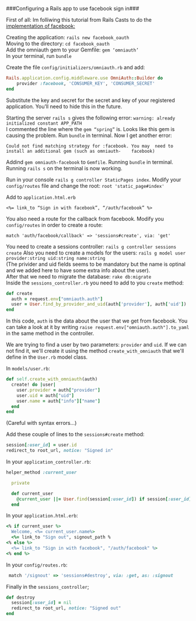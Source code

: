 ###Configuring a Rails app to use facebook sign in###

First of all: Im folliwing this tutorial from Rails Casts to do the [implementation of facebook:](http://railscasts.com/episodes/241-simple-omniauth)

Creating the application: `rails new facebook_oauth`  
Moving to the directory: `cd facebook_oauth`  
Add the omniauth gem to your Gemfile: `gem ‘omniauth’`  
In your terminal, run `bundle`    

Create the file `config/initializers/omniauth.rb` and add:    
```ruby
Rails.application.config.middleware.use OmniAuth::Builder do  
    provider :facebook, 'CONSUMER_KEY', 'CONSUMER_SECRET'  
end
```

Substitute the key and secret for the secret and key of your registered application. You’ll need to hide this in the future.

Starting the server `rails s` gives the following error: `warning: already initialized constant APP_PATH`  
I commented the line where the `gem “spring”` is. Looks like this gem is causing the problem. Run `bundle` in terminal. Now I get another error:  

  `Could not find matching strategy for :facebook. You may  need to install an additional gem (such as omniauth-    facebook)`

Addind `gem omniauth-facebook` to `Gemfile`. Running `bundle` in terminal. Running `rails s` on the terminal is now working.

Run in your console `rails g controller StaticPages index`. Modify your `config/routes` file and change the root: `root 'static_page#index'`

Add to `application.html.erb`  
  
`<%= link_to “Sign in with facebook”, “/auth/facebook” %>`  

You also need a route for the callback from facebook. Modify you `config/routes` in  order to create a route:  

`match 'auth/facebook/callback' => 'sessions#create', via: 'get'`  

You need to create a sessions controller: `rails g controller sessions create`
Also you need to create a models for the users: `rails g model user provider:string uid:string name:string`  
(The privider and uid fields seems to be mandatory but the name is optinal and we added here to have some extra info about the user).  
After that we need to migrate the database: `rake db:migrate`  
Inside the `sessions_controller.rb` you need to add to you `create` method:  
```ruby
def create
  auth = request.env["omniauth.auth"]
  user = User.find_by_provider_and_uid(auth['provider'], auth['uid']) || User.create_with_omniauth(auth)
end
```  
In this code, `auth` is the data about the user that we get from facebook. You can take a look at it by writing `raise request.env["omniauth.auth"].to_yaml` in the same method in the controller.

We are trying to find a user by two parameters: `provider` and `uid`. If we can not find it, we'll create it using the method `create_with_omniauth` that we'll define in the `User.rb` model class.  

In `models/user.rb`:  
```ruby
def self.create_with_omniauth(auth)
  create! do |user|
    user.provider = auth["provider"]
    user.uid = auth["uid"]
    user.name = auth["info"]["name"]
  end
end
```  
(Careful with syntax errors...)

Add these couple of lines to the `sessions#create` method:  
```ruby
session[:user_id] = user.id
redirect_to root_url, notice: "Signed in"
```  

In your `application_controller.rb`:  
```ruby
helper_method :current_user

  private

  def current_user
    @current_user ||= User.find(session[:user_id]) if session[:user_id]
  end
```
In your `application.html.erb`:  
```ruby
<% if current_user %>
  Welcome, <%= current_user.name%>
  <%= link_to "Sign out", signout_path %
<% else %>
  <%= link_to "Sign in with facebook", "/auth/facebook" %>
<% end %>
```

In your `config/routes.rb`:
```ruby
 match '/signout' => 'sessions#destroy', via: :get, as: :signout
```  

Finally in the `sessions_controller`;
```ruby
def destroy
  session[:user_id] = nil
  redirect_to root_url, notice: "Signed out"
end
```
  
  
